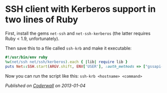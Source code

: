 # SSH client with Kerberos support in two lines of Ruby

First, install the gems `net-ssh` and `net-ssh-kerberos` (the latter requires Ruby < 1.9, unfortunately).

Then save this to a file called `ssh-krb` and make it executable:

```ruby
#!/usr/bin/env ruby
%w(net/ssh net/ssh/kerberos).each { |lib| require lib }
puts Net::SSH.start(ARGV.shift, ENV['USER'], :auth_methods => ["gssapi-with-mic", "publickey"]).exec! ARGV.join(" ")
```

Now you can run the script like this: `ssh-krb <hostname> <command>`

_Published on [Coderwall](https://coderwall.com/p/cehpya) on 2013-01-04_
